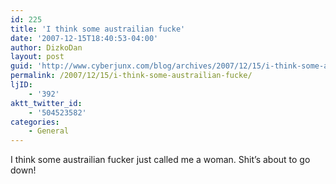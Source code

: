 ```yaml
---
id: 225
title: 'I think some austrailian fucke'
date: '2007-12-15T18:40:53-04:00'
author: DizkoDan
layout: post
guid: 'http://www.cyberjunx.com/blog/archives/2007/12/15/i-think-some-austrailian-fucke/'
permalink: /2007/12/15/i-think-some-austrailian-fucke/
ljID:
    - '392'
aktt_twitter_id:
    - '504523582'
categories:
    - General
---
```


I think some austrailian fucker just called me a woman. Shit’s about to go down!